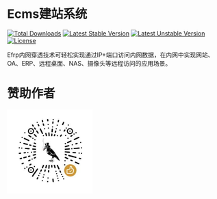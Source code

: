 Ecms建站系统
===============

[![Total Downloads](https://poser.pugx.org/topthink/think/downloads)](https://packagist.org/packages/ehua/efrp)
[![Latest Stable Version](https://poser.pugx.org/topthink/think/v/stable)](https://packagist.org/packages/ehua/efrp)
[![Latest Unstable Version](https://poser.pugx.org/topthink/think/v/unstable)](https://packagist.org/packages/ehua/efrp)
[![License](https://poser.pugx.org/topthink/think/license)](https://packagist.org/packages/ehua/efrp)

Efrp内网穿透技术可轻松实现通过IP+端口访问内网数据，在内网中实现网站、OA、ERP、远程桌面、NAS、摄像头等远程访问的应用场景。

赞助作者
===============

<img src="/public/ecms/images/wx.jpg" width="200px">
